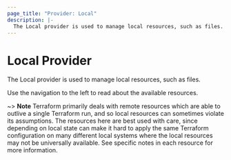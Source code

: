 ```yaml
---
page_title: "Provider: Local"
description: |-
  The Local provider is used to manage local resources, such as files.
---
```


# Local Provider

The Local provider is used to manage local resources, such as files.

Use the navigation to the left to read about the available resources.

~> **Note** Terraform primarily deals with remote resources which are able
to outlive a single Terraform run, and so local resources can sometimes violate
its assumptions. The resources here are best used with care, since depending
on local state can make it hard to apply the same Terraform configuration on
many different local systems where the local resources may not be universally
available. See specific notes in each resource for more information.